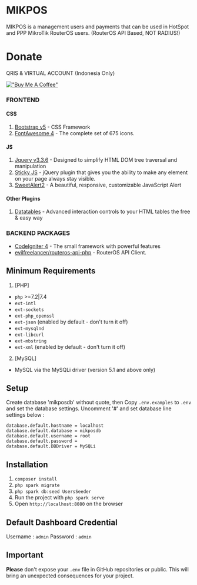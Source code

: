 # MIKPOS

MIKPOS is a management users and payments that can be used in HotSpot and PPP MikroTik RouterOS users.
(RouterOS API Based, NOT RADIUS!)

# Donate
QRIS & VIRTUAL ACCOUNT (Indonesia Only)

[!["Buy Me A Coffee"](https://nauf.space/orange_img.webp)](https://nauf.space/donate)

### FRONTEND

#### CSS

1. [Bootstrap v5](https://getbootstrap.com/) - CSS Framework
2. [FontAwesome 4](https://fontawesome.com/v4/icons/) - The complete set of 675 icons.

#### JS

1. [Jquery v3.3.6](https://jquery.com/) - Designed to simplify HTML DOM tree traversal and manipulation
2. [Sticky JS](http://stickyjs.com/) - jQuery plugin that gives you the ability to make any element on your page always stay visible.
3. [SweetAlert2](https://sweetalert2.github.io/) - A beautiful, responsive, customizable JavaScript Alert

#### Other Plugins

1. [Datatables](https://datatables.net/) - Advanced interaction controls to your HTML tables the free & easy way

### BACKEND PACKAGES

* [CodeIgniter 4](https://www.codeigniter.com/) - The small framework with powerful features
* [evilfreelancer/routeros-api-php](https://github.com/EvilFreelancer/routeros-api-php) - RouterOS API Client.

## Minimum Requirements
1. [PHP]
* `php` >=7.2|7.4	
* `ext-intl`
* `ext-sockets`
* `ext-php_openssl`
* `ext-json` (enabled by default - don't turn it off)
* `ext-mysqlnd`
* `ext-libcurl`
* `ext-mbstring`
* `ext-xml` (enabled by default - don't turn it off)

2. [MySQL]
* MySQL via the MySQLi driver (version 5.1 and above only)

## Setup
Create database 'mikposdb' without quote, then
Copy `.env.examples` to `.env` and set the database settings.
Uncomment '#' and set database line settings below :

```env
database.default.hostname = localhost
database.default.database = mikposdb
database.default.username = root
database.default.password = 
database.default.DBDriver = MySQLi
```

## Installation 

1. `composer install`
2. `php spark migrate`
3. `php spark db:seed UsersSeeder`
4. Run the project with `php spark serve`
5. Open `http://localhost:8080` on the browser

## Default Dashboard Credential

Username : `admin`
Password : `admin`

## Important

**Please** don't expose your `.env` file in GitHub repositories or public. This will bring an unexpected consequences for your project.

